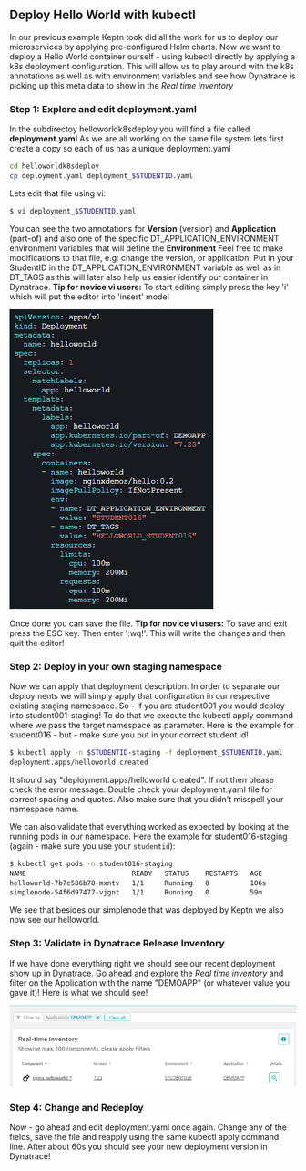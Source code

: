 ## Deploy Hello World with kubectl

In our previous example Keptn took did all the work for us to deploy our microservices by applying pre-configured Helm charts.
Now we want to deploy a Hello World container ourself - using kubectl directly by applying a k8s deployment configuration.
This will allow us to play around with the k8s annotations as well as with environment variables and see how Dynatrace is picking up this meta data to show in the *Real time inventory*

### Step 1: Explore and edit deployment.yaml

In the subdirectoy helloworldk8sdeploy you will find a file called **deployment.yaml**
As we are all working on the same file system lets first create a copy so each of us has a unique deployment.yaml

```bash
cd helloworldk8sdeploy
cp deployment.yaml deployment_$STUDENTID.yaml
```

Lets edit that file using vi:
```bash
$ vi deployment_$STUDENTID.yaml
```

You can see the two annotations for **Version** (version) and **Application** (part-of) and also one of the specific DT_APPLICATION_ENVIRONMENT environment variables that will define the **Environment**
Feel free to make modifications to that file, e.g: change the version, or application. Put in your StudentID in the DT_APPLICATION_ENVIRONMENT variable as well as in DT_TAGS as this will later also help us easier identify our container in Dynatrace.
**Tip for novice vi users:** To start editing simply press the key 'i' which will put the editor into 'insert' mode!

![](../../../assets/images/04_helloworld_deployment_yaml.png)

Once done you can save the file.
**Tip for novice vi users:** To save and exit press the ESC key. Then enter ':wq!'. This will write the changes and then quit the editor!

### Step 2: Deploy in your own staging namespace

Now we can apply that deployment description. In order to separate our deployments we will simply apply that configuration in our respective existing staging namespace. So - if you are student001 you would deploy into student001-staging! 
To do that we execute the kubectl apply command where we pass the target namespace as parameter. Here is the example for student016 - but - make sure you put in your correct student id!

```bash
$ kubectl apply -n $STUDENTID-staging -f deployment_$STUDENTID.yaml
deployment.apps/helloworld created
```

It should say "deployment.apps/helloworld created". If not then please check the error message. Double check your deployment.yaml file for correct spacing and quotes. Also make sure that you didn't misspell your namespace name.

We can also validate that everything worked as expected by looking at the running pods in our namespace. Here the example for student016-staging (again - make sure you use your `studentid`):
```bash
$ kubectl get pods -n student016-staging
NAME                          READY   STATUS    RESTARTS   AGE
helloworld-7b7c586b78-mxntv   1/1     Running   0          106s
simplenode-54f6d97477-vjgnt   1/1     Running   0          59m
```

We see that besides our simplenode that was deployed by Keptn we also now see our helloworld.

### Step 3: Validate in Dynatrace Release Inventory

If we have done everything right we should see our recent deployment show up in Dynatrace. Go ahead and explore the *Real time inventory* and filter on the Application with the name "DEMOAPP" (or whatever value you gave it)!
Here is what we should see!

![](../../../assets/images/04_helloworld_release_inventory.png)

### Step 4: Change and Redeploy

Now - go ahead and edit deployment.yaml once again. Change any of the fields, save the file and reapply using the same kubectl apply command line.
After about 60s you should see your new deployment version in Dynatrace!
